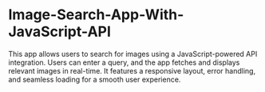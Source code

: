 # Image-Search-App-With-JavaScript-API
This app allows users to search for images using a JavaScript-powered API integration. Users can enter a query, and the app fetches and displays relevant images in real-time. It features a responsive layout, error handling, and seamless loading for a smooth user experience.
